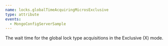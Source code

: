 ```yaml
---
name: locks.globalTimeAcquiringMicrosExclusive
type: attribute
events:
  - MongoConfigServerSample
---
```


The wait time for the global lock type acquisitions in the Exclusive (X) mode.